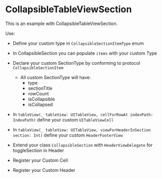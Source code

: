 # CollapsibleTableViewSection

This is an example with CollapsibleTableViewSection.

Use: 
- Define your custom type in `CollapsibleSectionItemType` enum

- In CollapsibleSection you can populate `items` with your custom Type

- Declare your custom SectionType by conforming to protocol `CollapsibleSectionItem`
  - All custom SectionType will have:
    - type
    - sectionTitle
    - rowCount
    - isCollapsible
    - isCollapsed


- In `tableView(_ tableView: UITableView, cellForRowAt indexPath: IndexPath)` define your custom `UITableViewCell`
- In `tableView(_ tableView: UITableView, viewForHeaderInSection section: Int)` define your custom `HeaderFooterView`

- Extend your class `CollapsibleSection` with `HeaderViewDelegate` for toggleSection in Header

- Register your Custom Cell 
- Register your Custom Header
